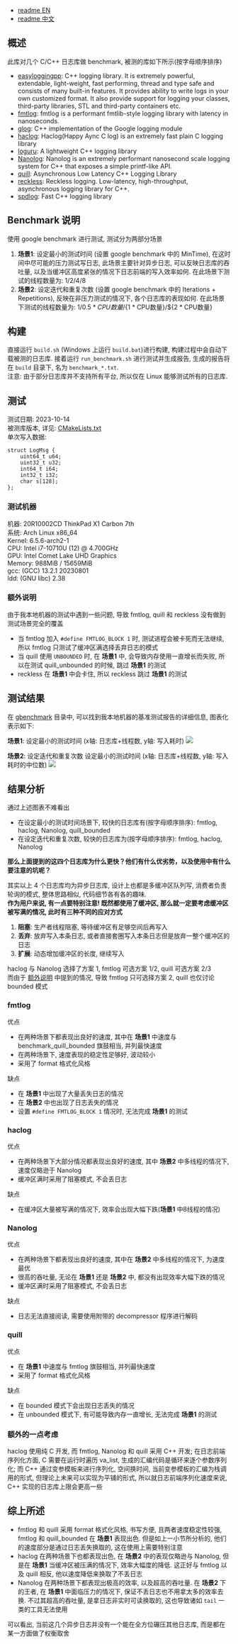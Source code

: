 * [readme EN](./README.md)
* [readme 中文](./README_cn.md)

## 概述
此库对几个 C/C++ 日志库做 benchmark, 被测的库如下所示(按字母顺序排序)  
* [easyloggingpp](https://github.com/abumq/easyloggingpp): C++ logging library. It is extremely powerful, extendable, light-weight, fast performing, thread and type safe and consists of many built-in features. It provides ability to write logs in your own customized format. It also provide support for logging your classes, third-party libraries, STL and third-party containers etc.
* [fmtlog](https://github.com/MengRao/fmtlog): fmtlog is a performant fmtlib-style logging library with latency in nanoseconds.
* [glog](https://github.com/google/glog): C++ implementation of the Google logging module
* [haclog](https://github.com/MuggleWei/haclog): Haclog(Happy Aync C log) is an extremely fast plain C logging library
* [loguru](https://github.com/emilk/loguru): A lightweight C++ logging library
* [Nanolog](https://github.com/PlatformLab/Nanolog): Nanolog is an extremely performant nanosecond scale logging system for C++ that exposes a simple printf-like API. 
* [quill](https://github.com/odygrd/quill): Asynchronous Low Latency C++ Logging Library
* [reckless](https://github.com/mattiasflodin/reckless/tree/master): Reckless logging. Low-latency, high-throughput, asynchronous logging library for C++.
* [spdlog](https://github.com/gabime/spdlog): Fast C++ logging library

## Benchmark 说明
使用 google benchmark 进行测试, 测试分为两部分场景
1. **场景1**: 设定最小的测试时间 (设置 google benchmark 中的 MinTime), 在这时间中尽可能的压力测试写日志, 此场景主要针对异步日志, 可以反映日志库的吞吐量, 以及当缓冲区高度紧张的情况下日志前端的写入效率如何. 在此场景下测试的线程数量为: 1/2/4/8
2. **场景2**: 设定迭代和重复次数 (设置 google benchmark 中的 Iterations + Repetitions), 反映在非压力测试的情况下, 各个日志库的表现如何. 在此场景下测试的线程数量为: 1/${0.5 * CPU数量}/${1 * CPU数量}/${2 * CPU数量}  

## 构建
直接运行 `build.sh` (Windows 上运行 `build.bat`)进行构建, 构建过程中会自动下载被测的日志库. 接着运行 `run_benchmark.sh` 进行测试并生成报告, 生成的报告将在 `build` 目录下, 名为 `benchmark_*.txt`.  
注意: 由于部分日志库并不支持所有平台, 所以仅在 Linux 能够测试所有的日志库.  

## 测试
测试日期: 2023-10-14  
被测库版本, 详见: [CMakeLists.txt](./CMakeLists.txt)  
单次写入数据: 
```
struct LogMsg {
	uint64_t u64;
	uint32_t u32;
	int64_t i64;
	int32_t i32;
	char s[128];
};
```

### 测试机器
机器: 20R10002CD ThinkPad X1 Carbon 7th  
系统: Arch Linux x86_64  
Kernel: 6.5.6-arch2-1  
CPU: Intel i7-10710U (12) @ 4.700GHz  
GPU: Intel Comet Lake UHD Graphics  
Memory: 988MiB / 15659MiB  
gcc: (GCC) 13.2.1 20230801  
ldd: (GNU libc) 2.38  

### 额外说明
由于我本地机器的测试中遇到一些问题, 导致 fmtlog, quill 和 reckless 没有做到测试场景完全的覆盖
* 当 fmtlog 加入 `#define FMTLOG_BLOCK 1` 时, 测试进程会被卡死而无法继续, 所以 fmtlog 只测试了缓冲区满选择丢弃日志的模式
* 当 quill 使用 `UNBOUNDED` 时, 在 **场景1** 中, 会导致内存使用一直增长而失败, 所以在测试 quill_unbounded 的时候, 跳过 **场景1** 的测试
* reckless 在 **场景1** 中会卡住, 所以 reckless 跳过 **场景1** 的测试

## 测试结果
在 [gbenchmark](./report/benchmark_20231014/gbenchmar) 目录中, 可以找到我本地机器的基准测试报告的详细信息, 图表化表示如下:   

**场景1**: 设定最小的测试时间 (x轴: 日志库+线程数, y轴: 写入耗时)
<img src="./report/benchmark_20231014/img/min_time.svg" />

**场景2**: 设定迭代和重复次数 设定最小的测试时间 (x轴: 日志库+线程数, y轴: 写入耗时的中位数)
<img src="./report/benchmark_20231014/img/iter_repeat.svg" />

## 结果分析
通过上述图表不难看出  
* 在设定最小的测试时间场景下, 较快的日志库有(按字母顺序排序): fmtlog, haclog, Nanolog, quill_bounded  
* 在设定迭代和重复次数, 较快的日志库为(按字母顺序排序): fmtlog, haclog, Nanolog  

**那么上面提到的这四个日志库为什么更快？他们有什么优劣势，以及使用中有什么要注意的坑呢？**  

其实以上 4 个日志库均为异步日志库, 设计上也都是多缓冲区队列写, 消费者负责轮询的模式, 整体思路相似, 代码细节各有各的趣味.  
**作为用户来说, 有一点要特别注意! 既然都使用了缓冲区, 那么就一定要考虑缓冲区被写满的情况, 此时有三种不同的应对方式**
1. **阻塞**: 生产者线程阻塞, 等待缓冲区有足够空间后再写入
2. **丢弃**: 放弃写入本条日志, 或者直接套圈写入本条日志但是放弃一整个缓冲区的日志
3. **扩展**: 动态增加缓冲区的长度, 继续写入

haclog 与 Nanolog 选择了方案 1, fmtlog 可选方案 1/2, quill 可选方案 2/3  
而由于 [额外说明](#额外说明) 中提到的情况, 导致 fmtlog 只可选择方案 2, quill 也仅讨论 bounded 模式  

### fmtlog
优点
* 在两种场景下都表现出良好的速度, 其中在 **场景1** 中速度与 benchmark_quill_bounded 旗鼓相当, 并列最快速度
* 在两种场景下, 速度表现的稳定性足够好, 波动较小
* 采用了 format 格式化风格

缺点
* 在 **场景1** 中出现了大量丢失日志的情况
* 在 **场景2** 中也出现了日志丢失的情况
* 设置 `#define FMTLOG_BLOCK 1` 情况时, 无法完成 **场景1** 的测试

### haclog
优点
* 在两种场景下大部分情况都表现出良好的速度, 其中 **场景2** 中多线程的情况下, 速度仅略逊于 Nanolog
* 缓冲区满时采用了阻塞模式, 不会丢日志

缺点
* 在缓冲区大量被写满的情况下, 效率会出现大幅下跌(**场景1** 中8线程的情况)

### Nanolog
优点
* 在两种场景下都表现出良好的速度, 其中在 **场景2** 中多线程的情况下, 为速度最优
* 很高的吞吐量, 无论在 **场景1** 还是 **场景2** 中, 都没有出现效率大幅下跌的情况
* 缓冲区满时采用了阻塞模式, 不会丢日志

缺点
* 日志无法直接阅读, 需要使用附带的 decompressor 程序进行解码

### quill
优点
* 在 **场景1** 中速度与 fmtlog 旗鼓相当, 并列最快速度
* 采用了 format 格式化风格

缺点
* 在 bounded 模式下会出现日志丢失的情况
* 在 unbounded 模式下, 有可能导致内存一直增长, 无法完成 **场景1** 的测试

### 额外的一点考虑
haclog 使用纯 C 开发, 而 fmtlog, Nanolog 和 quill 采用 C++ 开发; 在日志前端序列化方面, C 需要在运行时遍历 va_list, 生成的汇编代码是循环来逐个参数序列化; 而 C++ 通过变参模板来进行序列化, 空间换时间, 当前变参模板的汇编为栈调用的形式, 但理论上未来可以实现为平铺的形式, 所以就日志前端序列化速度来说, C++ 实现的日志库上限会更高一些  

## 综上所述
* fmtlog 和 quill 采用 format 格式化风格, 书写方便, 且两者速度稳定性较强, fmtlog 和 quill_bounded 在 **场景1** 表现出色. 但是如上一小节所分析的, 他们的速度部分是通过日志丢失换取的, 这在使用上需要特别注意  
* haclog 在两种场景下也都表现出色, 在 **场景2** 中的表现仅略逊与 Nanolog, 但是在 **场景1** 当缓冲区被压满的情况下, 效率大幅度的降低. 这正好与 fmtlog 以及 quill 相反, 他以速度降低来换取了不丢日志  
* Nanolog 在两种场景下都表现出极高的效率, 以及超高的吞吐量. 在 **场景2** 下的王者, 在 **场景1** 中面临压力的情况下, 保证不丢日志也不用拿太多的效率去换. 不过其超高的吞吐量, 是拿日志非实时可读换取的, 这也导致诸如 `tail` 一类的工具无法使用

可以看出, 当前这几个异步日志并没有一个能在全方位碾压其他日志库, 而是都在某一方面做了权衡取舍  